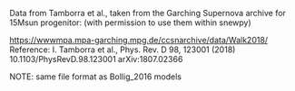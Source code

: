 Data from Tamborra et al., taken from the Garching Supernova archive for 15Msun progenitor:
(with permission to use them within snewpy)

https://wwwmpa.mpa-garching.mpg.de/ccsnarchive/data/Walk2018/ 
Reference: I. Tamborra et al., Phys. Rev. D 98, 123001 (2018)
10.1103/PhysRevD.98.123001
arXiv:1807.02366

NOTE: same file format as Bollig_2016 models